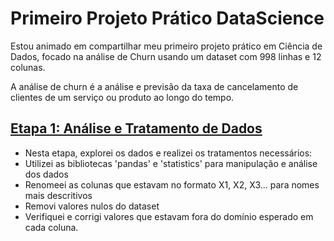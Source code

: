 # Primeiro Projeto Prático DataScience
Estou animado em compartilhar meu primeiro projeto prático em Ciência de Dados, focado na análise de Churn usando um dataset com 998 linhas e 12 colunas.

A análise de churn é a análise e previsão da taxa de cancelamento de clientes de um serviço ou produto ao longo do tempo. 

## [Etapa 1: Análise e Tratamento de Dados](https://github.com/waltercrastobr/Primeiro-Projeto-DataScience/blob/main/analise-tratamento-dados.ipynb)

-  Nesta etapa, explorei os dados e realizei os tratamentos necessários:
  - Utilizei as bibliotecas 'pandas' e 'statistics' para manipulação e análise dos dados
  - Renomeei as colunas que estavam no formato X1, X2, X3... para nomes mais descritivos
  - Removi valores nulos do dataset
  - Verifiquei e corrigi valores que estavam fora do domínio esperado em cada coluna.
